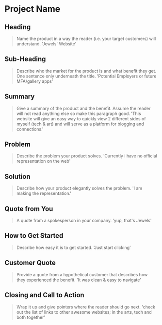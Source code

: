 # Project Name #

<!-- 
> This material was originally posted [here](http://www.quora.com/What-is-Amazons-approach-to-product-development-and-product-management). It is reproduced here for posterities sake.

There is an approach called "working backwards" that is widely used at Amazon. They work backwards from the customer, rather than starting with an idea for a product and trying to bolt customers onto it. While working backwards can be applied to any specific product decision, using this approach is especially important when developing new products or features.

For new initiatives a product manager typically starts by writing an internal press release announcing the finished product. The target audience for the press release is the new/updated product's customers, which can be retail customers or internal users of a tool or technology. Internal press releases are centered around the customer problem, how current solutions (internal or external) fail, and how the new product will blow away existing solutions.

If the benefits listed don't sound very interesting or exciting to customers, then perhaps they're not (and shouldn't be built). Instead, the product manager should keep iterating on the press release until they've come up with benefits that actually sound like benefits. Iterating on a press release is a lot less expensive than iterating on the product itself (and quicker!).

If the press release is more than a page and a half, it is probably too long. Keep it simple. 3-4 sentences for most paragraphs. Cut out the fat. Don't make it into a spec. You can accompany the press release with a FAQ that answers all of the other business or execution questions so the press release can stay focused on what the customer gets. My rule of thumb is that if the press release is hard to write, then the product is probably going to suck. Keep working at it until the outline for each paragraph flows. 

Oh, and I also like to write press-releases in what I call "Oprah-speak" for mainstream consumer products. Imagine you're sitting on Oprah's couch and have just explained the product to her, and then you listen as she explains it to her audience. That's "Oprah-speak", not "Geek-speak".

Once the project moves into development, the press release can be used as a touchstone; a guiding light. The product team can ask themselves, "Are we building what is in the press release?" If they find they're spending time building things that aren't in the press release (overbuilding), they need to ask themselves why. This keeps product development focused on achieving the customer benefits and not building extraneous stuff that takes longer to build, takes resources to maintain, and doesn't provide real customer benefit (at least not enough to warrant inclusion in the press release).
 -->
 
## Heading ##
  > Name the product in a way the reader (i.e. your target customers) will understand.
  'Jewels' Website'

## Sub-Heading ##
  > Describe who the market for the product is and what benefit they get. One sentence only underneath the title.
  'Potential Employers or future MFA/gallery apps'

## Summary ##
  > Give a summary of the product and the benefit. Assume the reader will not read
  anything else so make this paragraph good.
  'This website will give an easy way to quickly view 2 different sides of myself 
  (tech & art) and will serve as a platform for blogging and connections.'

## Problem ##
  > Describe the problem your product solves.
  'Currently i have no official representation on the web'

## Solution ##
  > Describe how your product elegantly solves the problem.
  'I am making the representation.'

## Quote from You ##
  > A quote from a spokesperson in your company.
  'yup, that's Jewels'

## How to Get Started ##
  > Describe how easy it is to get started.
  'Just start clicking'

## Customer Quote ##
  > Provide a quote from a hypothetical customer that describes how they experienced the benefit.
  'It was clean & easy to navigate'

## Closing and Call to Action ##
  > Wrap it up and give pointers where the reader should go next.
  'check out the list of links to other awesome websites; in the arts, tech and both together'